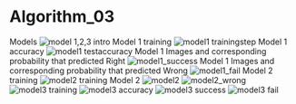 # Algorithm_03
Models
![model 1,2,3 intro](https://user-images.githubusercontent.com/64634970/83334635-d2bafd80-a2e2-11ea-9311-5625885ed8f3.PNG)
Model 1 training
![model1 trainingstep](https://user-images.githubusercontent.com/64634970/83334641-da7aa200-a2e2-11ea-8fad-f4f7e106f01a.PNG)
Model 1 accuracy
![model1 testaccuracy](https://user-images.githubusercontent.com/64634970/83334642-dbabcf00-a2e2-11ea-8b98-298cfb589628.PNG)
Model 1 Images and corresponding probability that predicted Right
![model1_success](https://user-images.githubusercontent.com/64634970/83334664-0138d880-a2e3-11ea-994d-67b6eae45e30.PNG)
Model 1 Images and corresponding probability that predicted Wrong
![model1_fail](https://user-images.githubusercontent.com/64634970/83334661-fa11ca80-a2e2-11ea-96e9-97241f24fa74.PNG)
Model 2 training
![model2 training](https://user-images.githubusercontent.com/64634970/83334670-0c8c0400-a2e3-11ea-98fb-7f1a1be4a745.PNG)
Model 2 
![model2](https://user-images.githubusercontent.com/64634970/83334672-1281e500-a2e3-11ea-896f-785a86de1e06.PNG)
![model2_wrong](https://user-images.githubusercontent.com/64634970/83334677-1ada2000-a2e3-11ea-80e2-a4c579cfe573.PNG)
![model3 training](https://user-images.githubusercontent.com/64634970/83334678-1f9ed400-a2e3-11ea-9457-5800acc2cab2.PNG)
![model3 accuracy](https://user-images.githubusercontent.com/64634970/83334681-22012e00-a2e3-11ea-8aa7-45d9017d02b7.PNG)
![model3 success](https://user-images.githubusercontent.com/64634970/83334691-2fb6b380-a2e3-11ea-9877-5f008664b2e3.PNG)
![model3 fail](https://user-images.githubusercontent.com/64634970/83334693-32190d80-a2e3-11ea-8186-038372ea976d.PNG)

